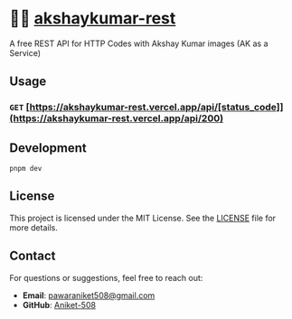# 🦹‍♂️ [akshaykumar-rest](https://akshaykumar-rest.vercel.app/)

A free REST API for HTTP Codes with Akshay Kumar images (AK as a Service)

## Usage

### `GET` [https://akshaykumar-rest.vercel.app/api/[status_code]](https://akshaykumar-rest.vercel.app/api/200)

## Development

```shell
pnpm dev
```

## License

This project is licensed under the MIT License. See the [LICENSE](LICENSE) file for more details.

## Contact

For questions or suggestions, feel free to reach out:

- **Email**: pawaraniket508@gmail.com
- **GitHub**: [Aniket-508](https://github.com/Aniket-508)
